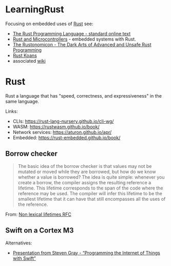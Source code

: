 # LearningRust
Focusing on embedded uses of [Rust](https://www.rust-lang.org) see:
* [The Rust Programming Language - standard online text](https://doc.rust-lang.org/book/index.html)
* [Rust and Microcontrollers](https://rust-embedded.github.io/discovery/) - embedded systems with Rust.
* [The Rustonomicon - The Dark Arts of Advanced and Unsafe Rust Programming](https://doc.rust-lang.org/nomicon/)
* [Rust Koans](https://github.com/crazymykl/rust-koans)
* associated [wiki](https://github.com/NickAger/LearningRust/wiki)

# Rust
Rust a language that has "speed, correctness, and expressiveness" in the same language.

Links:
* CLIs: https://rust-lang-nursery.github.io/cli-wg/
* WASM: https://rustwasm.github.io/book/
* Network services: https://aturon.github.io/apr/
* Embedded: https://rust-embedded.github.io/book/

## Borrow checker

> The basic idea of the borrow checker is that values may not be mutated or moved while they are borrowed, but how do we know whether a value is borrowed? The idea is quite simple: whenever you create a borrow, the compiler assigns the resulting reference a lifetime. This lifetime corresponds to the span of the code where the reference may be used. The compiler will infer this lifetime to be the smallest lifetime that it can have that still encompasses all the uses of the reference.

From: [Non lexical lifetimes RFC](https://github.com/nikomatsakis/nll-rfc/blob/master/0000-nonlexical-lifetimes.md#how-we-teach-this)

## Swift on a Cortex M3
Alternatives:
* [Presentation from Steven Gray - “Programming the Internet of Things with Swift”](SwiftThings.pdf)


